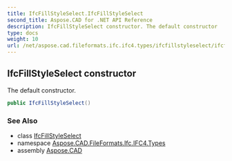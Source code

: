 ```yaml
---
title: IfcFillStyleSelect.IfcFillStyleSelect
second_title: Aspose.CAD for .NET API Reference
description: IfcFillStyleSelect constructor. The default constructor
type: docs
weight: 10
url: /net/aspose.cad.fileformats.ifc.ifc4.types/ifcfillstyleselect/ifcfillstyleselect/
---
```

## IfcFillStyleSelect constructor

The default constructor.

```csharp
public IfcFillStyleSelect()
```

### See Also

* class [IfcFillStyleSelect](../)
* namespace [Aspose.CAD.FileFormats.Ifc.IFC4.Types](../../ifcfillstyleselect/)
* assembly [Aspose.CAD](../../../)


